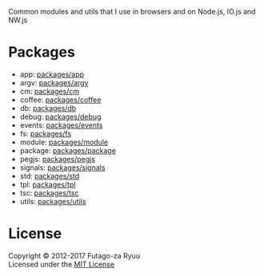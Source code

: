 Common modules and utils that I use in browsers and on Node.js, IO.js and NW.js

Packages
========

  * app: [packages/app](packages/app)<br>
  * argv: [packages/argv](packages/argv)<br>
  * cm: [packages/cm](packages/cm)<br>
  * coffee: [packages/coffee](packages/coffee)<br>
  * db: [packages/db](packages/db)<br>
  * debug: [packages/debug](packages/debug)<br>
  * events: [packages/events](packages/events)<br>
  * fs: [packages/fs](packages/fs)<br>
  * module: [packages/module](packages/module)<br>
  * package: [packages/package](packages/package)<br>
  * pegjs: [packages/pegjs](packages/pegjs)<br>
  * signals: [packages/signals](packages/signals)<br>
  * std: [packages/std](packages/std)<br>
  * tpl: [packages/tpl](packages/tpl)<br>
  * tsc: [packages/tsc](packages/tsc)<br>
  * utils: [packages/utils](packages/utils)<br>

License
=======
Copyright © 2012-2017 Futago-za Ryuu<br>
Licensed under the [MIT License](http://opensource.org/licenses/MIT)